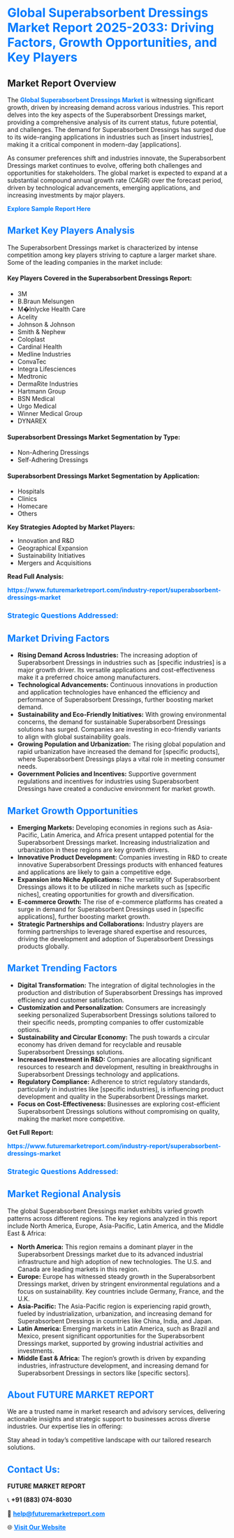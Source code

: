 <h1 style="color: #007BFF;">Global Superabsorbent Dressings Market Report 2025-2033: Driving Factors, Growth Opportunities, and Key Players</h1>

<section id="overview">
<h2>Market Report Overview</h2>
<p>The <a href="https://www.futuremarketreport.com/industry-report/superabsorbent-dressings-market" style="color: #007BFF; text-decoration: none;"><strong>Global Superabsorbent Dressings Market</strong></a> is witnessing significant growth, driven by increasing demand across various industries. This report delves into the key aspects of the Superabsorbent Dressings market, providing a comprehensive analysis of its current status, future potential, and challenges. The demand for Superabsorbent Dressings has surged due to its wide-ranging applications in industries such as [insert industries], making it a critical component in modern-day [applications].</p>
<p>As consumer preferences shift and industries innovate, the Superabsorbent Dressings market continues to evolve, offering both challenges and opportunities for stakeholders. The global market is expected to expand at a substantial compound annual growth rate (CAGR) over the forecast period, driven by technological advancements, emerging applications, and increasing investments by major players.</p>
</section>

<section id="overview">
<p><a href="https://www.futuremarketreport.com/request-sample/reportId=41632" style="color: #007BFF; text-decoration: none;"><strong>Explore Sample Report Here</strong></a></p>
</section>

<section id="key-players">
<h2 style="color: #007BFF;">Market Key Players Analysis</h2>
<p>The Superabsorbent Dressings market is characterized by intense competition among key players striving to capture a larger market share. Some of the leading companies in the market include:</p>
<h4>Key Players Covered in the Superabsorbent Dressings Report:</h4>
<ul><li>3M</li><li>B.Braun Melsungen</li><li>M�lnlycke Health Care</li><li>Acelity</li><li>Johnson &amp; Johnson</li><li>Smith &amp; Nephew</li><li>Coloplast</li><li>Cardinal Health</li><li>Medline Industries</li><li>ConvaTec</li><li>Integra Lifesciences</li><li>Medtronic</li><li>DermaRite Industries</li><li>Hartmann Group</li><li>BSN Medical</li><li>Urgo Medical</li><li>Winner Medical Group</li><li>DYNAREX</li></ul>
<h4>Superabsorbent Dressings Market Segmentation by Type:</h4>
<ul><li>Non-Adhering Dressings</li><li>Self-Adhering Dressings</li></ul>

<h4>Superabsorbent Dressings Market Segmentation by Application:</h4>
<ul><li>Hospitals</li><li>Clinics</li><li>Homecare</li><li>Others</li></ul>
<p><strong>Key Strategies Adopted by Market Players:</strong></p>
<ul>
<li>Innovation and R&D</li>
<li>Geographical Expansion</li>
<li>Sustainability Initiatives</li>
<li>Mergers and Acquisitions</li>
</ul>
</section>

<section>
<p><strong>Read Full Analysis: </strong></p><a href="https://www.futuremarketreport.com/industry-report/superabsorbent-dressings-market" style="color: #007BFF; text-decoration: none;"><strong>https://www.futuremarketreport.com/industry-report/superabsorbent-dressings-market</strong></a>
<h3 style="color: #007BFF;">Strategic Questions Addressed:</h3>
</section>

<section id="driving-factors">
<h2 style="color: #007BFF;">Market Driving Factors</h2>
<ul>
<li><strong>Rising Demand Across Industries:</strong> The increasing adoption of Superabsorbent Dressings in industries such as [specific industries] is a major growth driver. Its versatile applications and cost-effectiveness make it a preferred choice among manufacturers.</li>
<li><strong>Technological Advancements:</strong> Continuous innovations in production and application technologies have enhanced the efficiency and performance of Superabsorbent Dressings, further boosting market demand.</li>
<li><strong>Sustainability and Eco-Friendly Initiatives:</strong> With growing environmental concerns, the demand for sustainable Superabsorbent Dressings solutions has surged. Companies are investing in eco-friendly variants to align with global sustainability goals.</li>
<li><strong>Growing Population and Urbanization:</strong> The rising global population and rapid urbanization have increased the demand for [specific products], where Superabsorbent Dressings plays a vital role in meeting consumer needs.</li>
<li><strong>Government Policies and Incentives:</strong> Supportive government regulations and incentives for industries using Superabsorbent Dressings have created a conducive environment for market growth.</li>
</ul>
</section>

<section id="growth-opportunities">
<h2 style="color: #007BFF;">Market Growth Opportunities</h2>
<ul>
<li><strong>Emerging Markets:</strong> Developing economies in regions such as Asia-Pacific, Latin America, and Africa present untapped potential for the Superabsorbent Dressings market. Increasing industrialization and urbanization in these regions are key growth drivers.</li>
<li><strong>Innovative Product Development:</strong> Companies investing in R&D to create innovative Superabsorbent Dressings products with enhanced features and applications are likely to gain a competitive edge.</li>
<li><strong>Expansion into Niche Applications:</strong> The versatility of Superabsorbent Dressings allows it to be utilized in niche markets such as [specific niches], creating opportunities for growth and diversification.</li>
<li><strong>E-commerce Growth:</strong> The rise of e-commerce platforms has created a surge in demand for Superabsorbent Dressings used in [specific applications], further boosting market growth.</li>
<li><strong>Strategic Partnerships and Collaborations:</strong> Industry players are forming partnerships to leverage shared expertise and resources, driving the development and adoption of Superabsorbent Dressings products globally.</li>
</ul>
</section>

<section id="trending-factors">
<h2 style="color: #007BFF;">Market Trending Factors</h2>
<ul>
<li><strong>Digital Transformation:</strong> The integration of digital technologies in the production and distribution of Superabsorbent Dressings has improved efficiency and customer satisfaction.</li>
<li><strong>Customization and Personalization:</strong> Consumers are increasingly seeking personalized Superabsorbent Dressings solutions tailored to their specific needs, prompting companies to offer customizable options.</li>
<li><strong>Sustainability and Circular Economy:</strong> The push towards a circular economy has driven demand for recyclable and reusable Superabsorbent Dressings solutions.</li>
<li><strong>Increased Investment in R&D:</strong> Companies are allocating significant resources to research and development, resulting in breakthroughs in Superabsorbent Dressings technology and applications.</li>
<li><strong>Regulatory Compliance:</strong> Adherence to strict regulatory standards, particularly in industries like [specific industries], is influencing product development and quality in the Superabsorbent Dressings market.</li>
<li><strong>Focus on Cost-Effectiveness:</strong> Businesses are exploring cost-efficient Superabsorbent Dressings solutions without compromising on quality, making the market more competitive.</li>
</ul>
</section>

<section>
<p><strong>Get Full Report: </strong></p><a href="https://www.futuremarketreport.com/industry-report/superabsorbent-dressings-market" style="color: #007BFF; text-decoration: none;"><strong>https://www.futuremarketreport.com/industry-report/superabsorbent-dressings-market</strong></a>
<h3 style="color: #007BFF;">Strategic Questions Addressed:</h3>
</section>


<section id="regional-analysis">
<h2 style="color: #007BFF;">Market Regional Analysis</h2>
<p>The global Superabsorbent Dressings market exhibits varied growth patterns across different regions. The key regions analyzed in this report include North America, Europe, Asia-Pacific, Latin America, and the Middle East & Africa:</p>
<ul>
<li><strong>North America:</strong> This region remains a dominant player in the Superabsorbent Dressings market due to its advanced industrial infrastructure and high adoption of new technologies. The U.S. and Canada are leading markets in this region.</li>
<li><strong>Europe:</strong> Europe has witnessed steady growth in the Superabsorbent Dressings market, driven by stringent environmental regulations and a focus on sustainability. Key countries include Germany, France, and the U.K.</li>
<li><strong>Asia-Pacific:</strong> The Asia-Pacific region is experiencing rapid growth, fueled by industrialization, urbanization, and increasing demand for Superabsorbent Dressings in countries like China, India, and Japan.</li>
<li><strong>Latin America:</strong> Emerging markets in Latin America, such as Brazil and Mexico, present significant opportunities for the Superabsorbent Dressings market, supported by growing industrial activities and investments.</li>
<li><strong>Middle East & Africa:</strong> The region’s growth is driven by expanding industries, infrastructure development, and increasing demand for Superabsorbent Dressings in sectors like [specific sectors].</li>
</ul>
</section>

<footer>
<h2 style="color: #007BFF;">About FUTURE MARKET REPORT</h2>
<p>We are a trusted name in market research and advisory services, delivering actionable insights and strategic support to businesses across diverse industries. Our expertise lies in offering:</p>

<p>Stay ahead in today’s competitive landscape with our tailored research solutions.</p>

<h2 style="color: #007BFF;">Contact Us:</h2>
<p><strong>FUTURE MARKET REPORT</strong></p>
<p>📞 <strong>+91 (883) 074-8030</strong></p>
<p>📧 <strong><a href="mailto:help@futuremarketreport.com" style="color: #007BFF;">help@futuremarketreport.com</a></strong></p>
<p>🌐 <strong><a href="https://www.futuremarketreport.com/" style="color: #007BFF;">Visit Our Website</a></strong></p>
</footer>